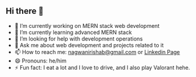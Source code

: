 ## Hi there 👋

- 🔭 I’m currently working on MERN stack web development
- 🌱 I’m currently learning advanced MERN stack
- 🤔 I’m looking for help with development operations
- 💬 Ask me about web development and projects related to it
- 📫 How to reach me: <a href="mailto:nagwanirishab@gmail.com">nagwanirishab@gmail.com<a/> or <a href="http://www.linkedin.com/in/rishab-nagwani-53a37628a">Linkedin Page<a/>
- 😄 Pronouns: he/him
- ⚡ Fun fact: I eat a lot and I love to drive, and I also play Valorant hehe.

